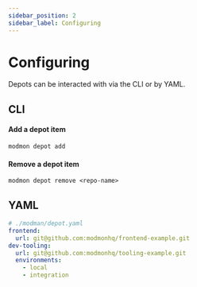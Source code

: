 ```yaml
---
sidebar_position: 2
sidebar_label: Configuring
---
```


# Configuring

Depots can be interacted with via the CLI or by YAML.

## CLI

#### Add a depot item
```shell
modmon depot add
```

#### Remove a depot item
```shell
modmon depot remove <repo-name>
```

## YAML
```yaml
# ./modman/depot.yaml
frontend:
  url: git@github.com:modmonhq/frontend-example.git
dev-tooling:
  url: git@github.com:modmonhq/tooling-example.git
  environments:
    - local
    - integration
```
